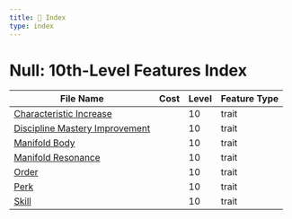 ```yaml
---
title: 📑 Index
type: index
---
```


# Null: 10th-Level Features Index

| File Name                                                               | Cost | Level | Feature Type |
| ----------------------------------------------------------------------- | ---- | ----- | ------------ |
| [Characteristic Increase](../Characteristic%20Increase)                 |      | 10    | trait        |
| [Discipline Mastery Improvement](../Discipline%20Mastery%20Improvement) |      | 10    | trait        |
| [Manifold Body](../Manifold%20Body)                                     |      | 10    | trait        |
| [Manifold Resonance](../Manifold%20Resonance)                           |      | 10    | trait        |
| [Order](../Order)                                                       |      | 10    | trait        |
| [Perk](../Perk)                                                         |      | 10    | trait        |
| [Skill](../Skill)                                                       |      | 10    | trait        |
